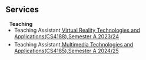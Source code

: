 ## Services

<h4 style="margin:0 10px 0;">Teaching</h4>

<ul style="margin:0 0 5px;">
  <li>Teaching Assistant,<a href="https://www.cityu.edu.hk/catalogue/ug/current/course/CS4188.htm"><autocolor>Virtual Reality Technologies and Applications(CS4188),Semester A 2023/24</autocolor></a></li>
</ul>
<ul style="margin:0 0 5px;">
  <li>Teaching Assistant,<a href="https://www.cityu.edu.hk/catalogue/ug/current/course/CS4185.htm"><autocolor>Multimedia Technologies and Applications(CS4185),Semester A 2024/25</autocolor></a></li>
</ul>

<!--<h4 style="margin:0 10px 0;">Journal Reviewers</h4>

<ul style="margin:0 0 20px;">
  <li><a href="https://www.computer.org/csdl/journal/tp"><autocolor>IEEE Transactions on Pattern Analysis and Machine Intelligence (TPAMI)</autocolor></a></li>
  <li><a href="https://www.springer.com/journal/11263"><autocolor>International Journal of Computer Vision (IJCV)</autocolor></a></li>
</ul>-->
